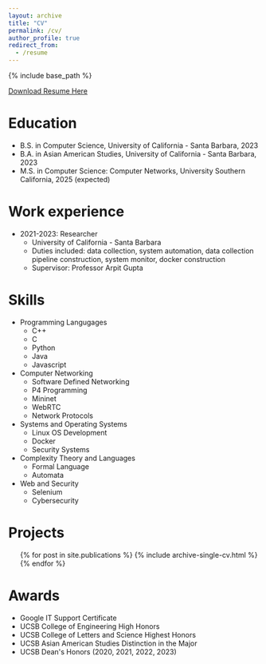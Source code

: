 ```yaml
---
layout: archive
title: "CV"
permalink: /cv/
author_profile: true
redirect_from:
  - /resume
---
```


{% include base_path %}

[Download Resume Here](https://samliangsk.github.io/files/QishenL_resume.pdf)


Education
======
* B.S. in Computer Science, University of California - Santa Barbara, 2023
* B.A. in Asian American Studies, University of California - Santa Barbara, 2023
* M.S. in Computer Science: Computer Networks, University Southern California, 2025 (expected)

Work experience
======
* 2021-2023: Researcher
  * University of California - Santa Barbara
  * Duties included: data collection, system automation, data collection pipeline construction, system monitor, docker construction
  * Supervisor: Professor Arpit Gupta
  
Skills
======
* Programming Langugages
  * C++
  * C
  * Python
  * Java
  * Javascript
* Computer Networking
  * Software Defined Networking
  * P4 Programming
  * Mininet
  * WebRTC
  * Network Protocols
* Systems and Operating Systems
  * Linux OS Development
  * Docker
  * Security Systems
* Complexity Theory and Languages
  * Formal Language
  * Automata
* Web and Security
  * Selenium
  * Cybersecurity

Projects
======
  <ul>{% for post in site.publications %}
    {% include archive-single-cv.html %}
  {% endfor %}</ul>

Awards
======
* Google IT Support Certificate
* UCSB College of Engineering High Honors
* UCSB College of Letters and Science Highest Honors
* UCSB Asian American Studies Distinction in the Major
* UCSB Dean's Honors (2020, 2021, 2022, 2023)
